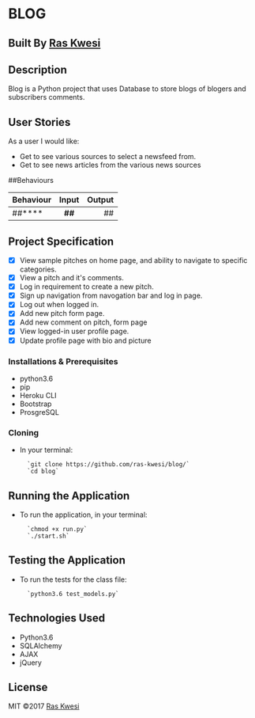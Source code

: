 # BLOG

## Built By [Ras Kwesi](https://github.com/Ras-Kwesi/)

## Description
Blog is a Python project that uses Database to store blogs of blogers and subscribers comments.

## User Stories

As a user I would like:
* Get to see various sources to select a newsfeed from.
* Get to see news articles from the various news sources

##Behaviours

| Behaviour |  Input   |   Output    |  
| :--------------------- | :-------------------------: | ----------------------: |
| ##**** | **##** | ## |



## Project Specification
-[x] View sample pitches on home page, and ability to navigate to specific categories.
-[x] View a pitch and it's comments.
-[x] Log in requirement to create a new pitch.
-[x] Sign up navigation from navogation bar and log in page.
-[x] Log out when logged in.
-[x] Add new pitch form page.
-[x] Add new comment on pitch, form page
-[x] View logged-in user profile page.
-[x] Update profile page with bio and picture

### Installations & Prerequisites
* python3.6
* pip
* Heroku CLI
* Bootstrap
* ProsgreSQL

### Cloning
* In your terminal:
        
        `git clone https://github.com/ras-kwesi/blog/`
        `cd blog`

## Running the Application
* To run the application, in your terminal:

        `chmod +x run.py`
        `./start.sh`
        

## Testing the Application
* To run the tests for the class file:

        `python3.6 test_models.py`
   
## Technologies Used
* Python3.6
* SQLAlchemy
* AJAX
* jQuery

## License
MIT &copy;2017 [Ras Kwesi](https://github.com/ras-kwesi/)